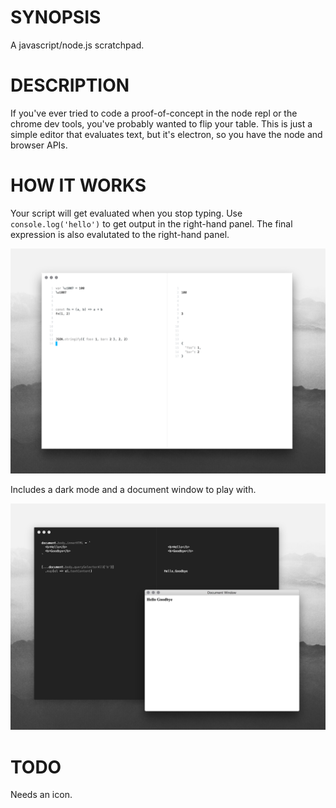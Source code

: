 # SYNOPSIS
A javascript/node.js scratchpad.

# DESCRIPTION
If you've ever tried to code a proof-of-concept in the node repl or the chrome
dev tools, you've probably wanted to flip your table. This is just a simple
editor that evaluates text, but it's electron, so you have the node and browser
APIs.

# HOW IT WORKS
Your script will get evaluated when you stop typing. Use `console.log('hello')`
to get output in the right-hand panel. The final expression is also evalutated
to the right-hand panel.

![screenshot](screenshot.png)


Includes a dark mode and a document window to play with.

![docwindow](document.png)


# TODO
Needs an icon.

